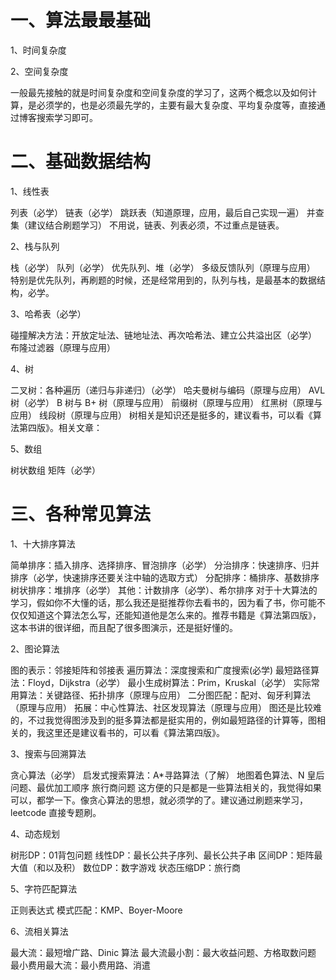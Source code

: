 # 一、算法最最基础
1、时间复杂度

2、空间复杂度

一般最先接触的就是时间复杂度和空间复杂度的学习了，这两个概念以及如何计算，是必须学的，也是必须最先学的，主要有最大复杂度、平均复杂度等，直接通过博客搜索学习即可。

# 二、基础数据结构

1、线性表

列表（必学）
链表（必学）
跳跃表（知道原理，应用，最后自己实现一遍）
并查集（建议结合刷题学习）
不用说，链表、列表必须，不过重点是链表。

2、栈与队列

栈（必学）
队列（必学）
优先队列、堆（必学）
多级反馈队列（原理与应用）
特别是优先队列，再刷题的时候，还是经常用到的，队列与栈，是最基本的数据结构，必学。

3、哈希表（必学）

碰撞解决方法：开放定址法、链地址法、再次哈希法、建立公共溢出区（必学）
布隆过滤器（原理与应用）

4、树

二叉树：各种遍历（递归与非递归）（必学）
哈夫曼树与编码（原理与应用）
AVL树（必学）
B 树与 B+ 树（原理与应用）
前缀树（原理与应用）
红黑树（原理与应用）
线段树（原理与应用）
树相关是知识还是挺多的，建议看书，可以看《算法第四版》。相关文章：

5、数组

树状数组
矩阵（必学）

# 三、各种常见算法

1、十大排序算法

简单排序：插入排序、选择排序、冒泡排序（必学）
分治排序：快速排序、归并排序（必学，快速排序还要关注中轴的选取方式）
分配排序：桶排序、基数排序
树状排序：堆排序（必学）
其他：计数排序（必学）、希尔排序
对于十大算法的学习，假如你不大懂的话，那么我还是挺推荐你去看书的，因为看了书，你可能不仅仅知道这个算法怎么写，还能知道他是怎么来的。推荐书籍是《算法第四版》，这本书讲的很详细，而且配了很多图演示，还是挺好懂的。

2、图论算法

图的表示：邻接矩阵和邻接表
遍历算法：深度搜索和广度搜索(必学)
最短路径算法：Floyd，Dijkstra（必学）
最小生成树算法：Prim，Kruskal（必学）
实际常用算法：关键路径、拓扑排序（原理与应用）
二分图匹配：配对、匈牙利算法（原理与应用）
拓展：中心性算法、社区发现算法（原理与应用）
图还是比较难的，不过我觉得图涉及到的挺多算法都是挺实用的，例如最短路径的计算等，图相关的，我这里还是建议看书的，可以看《算法第四版》。

3、搜索与回溯算法

贪心算法（必学）
启发式搜索算法：A*寻路算法（了解）
地图着色算法、N 皇后问题、最优加工顺序
旅行商问题
这方便的只是都是一些算法相关的，我觉得如果可以，都学一下。像贪心算法的思想，就必须学的了。建议通过刷题来学习，leetcode 直接专题刷。

4、动态规划

树形DP：01背包问题
线性DP：最长公共子序列、最长公共子串
区间DP：矩阵最大值（和以及积）
数位DP：数字游戏
状态压缩DP：旅行商

5、字符匹配算法

正则表达式
模式匹配：KMP、Boyer-Moore

6、流相关算法

最大流：最短增广路、Dinic 算法
最大流最小割：最大收益问题、方格取数问题
最小费用最大流：最小费用路、消遣

